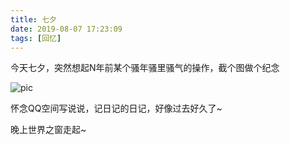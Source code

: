 ```yaml
---
title: 七夕
date: 2019-08-07 17:23:09
tags: [回忆]
---
```


今天七夕，突然想起N年前某个骚年骚里骚气的操作，截个图做个纪念

![pic](https://gitee.com/osc_hh/pics/raw/master/RKFA4u.png)

怀念QQ空间写说说，记日记的日记，好像过去好久了~

晚上世界之窗走起~
